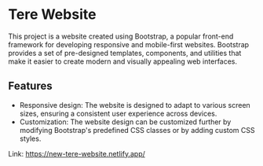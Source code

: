 # Tere Website

This project is a website created using Bootstrap, a popular front-end framework for developing responsive and mobile-first websites. Bootstrap provides a set of pre-designed templates, components, and utilities that make it easier to create modern and visually appealing web interfaces.

## Features
- Responsive design: The website is designed to adapt to various screen sizes, ensuring a consistent user experience across devices.
- Customization: The website design can be customized further by modifying Bootstrap's predefined CSS classes or by adding custom CSS styles.

Link: https://new-tere-website.netlify.app/

